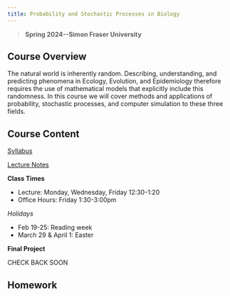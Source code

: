 ```yaml
---
title: Probability and Stochastic Processes in Biology
---
```


> **Spring 2024--Simon Fraser University**

## Course Overview
The natural world is inherently random. Describing, understanding, and predicting phenomena in Ecology, Evolution, and Epidemiology therefore requires the use of mathematical models that explicitly include this randomness.  In this course we will cover methods and applications of probability, stochastic processes, and computer simulation to these three fields.

## Course Content

[Syllabus](Math468_Syllabus.pdf)

[Lecture Notes](LectureNotes.md)

**Class Times**
- Lecture: Monday, Wednesday, Friday 12:30-1:20
- Office Hours: Friday 1:30-3:00pm

*Holidays*
- Feb 19-25: Reading week
- March 29 & April 1: Easter

**Final Project**

CHECK BACK SOON

## Homework 

